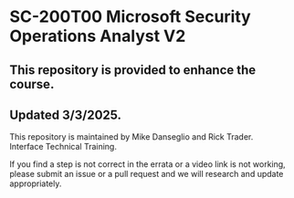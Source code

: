 # SC-200T00 Microsoft Security Operations Analyst V2
 
## This repository is provided to enhance the course.
## Updated 3/3/2025.

This repository is maintained by Mike Danseglio and Rick Trader.<br>
Interface Technical Training.<br>

If you find a step is not correct in the errata or a video link is not working, please submit an issue or a pull request and we will research and update appropriately.<br>
 
